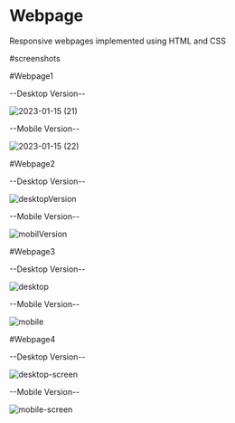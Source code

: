 # Webpage
 Responsive webpages implemented using HTML and CSS

#screenshots

#Webpage1

--Desktop Version--

![2023-01-15 (21)](https://user-images.githubusercontent.com/97961673/212781922-9380e3b9-efd0-4c5c-9d58-f8d230f55174.png)

--Mobile Version--

![2023-01-15 (22)](https://user-images.githubusercontent.com/97961673/212781980-0e29b2c8-ffd5-41a5-a185-146aa63e1fa0.png)

#Webpage2

--Desktop Version--

![desktopVersion](https://user-images.githubusercontent.com/97961673/212983056-99cac681-d744-4328-b84e-128f5dc476a3.jpg)

--Mobile Version--

![mobilVersion](https://user-images.githubusercontent.com/97961673/212983096-90590532-1bc0-4006-a9ef-8a819da74f3a.png)

#Webpage3

--Desktop Version--

![desktop](https://user-images.githubusercontent.com/97961673/212983803-8b87887d-ac0e-4873-aadf-975b45d62a5c.jpg)

--Mobile Version--

![mobile](https://user-images.githubusercontent.com/97961673/212983898-2747b97e-fadf-497f-8833-2a429b24b324.jpg)

#Webpage4

--Desktop Version--

![desktop-screen](https://user-images.githubusercontent.com/97961673/212984781-b9ca70b0-a50a-4dca-9b01-c1f561b15a44.jpg)

--Mobile Version--

![mobile-screen](https://user-images.githubusercontent.com/97961673/212984856-14321bfe-64c3-47be-87b5-011b83305ec0.png)
